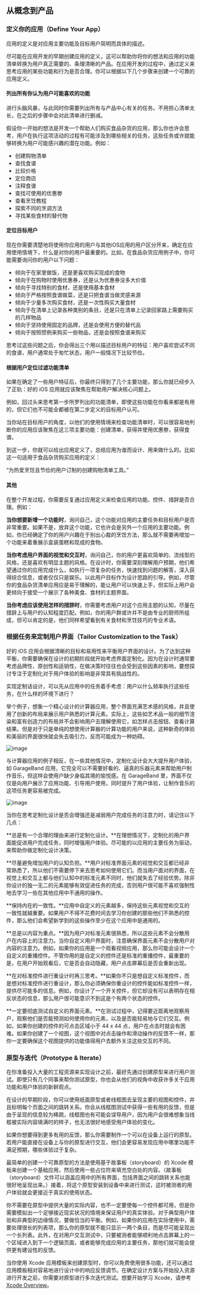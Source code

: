 ## 从概念到产品

### 定义你的应用（Define Your App）

应用的定义是对应用主要功能及目标用户简明而具体的描述。

尽可能在应用开发的早期创建应用的定义，这可以帮助你将你的想法和应用的功能清单转换为用户真正需要的、条理清晰的产品。在应用开发的过程中，通过定义来思考应用的某些功能和行为是否合理。你可以根据以下几个步骤来创建一个可靠的应用定义。

#### 列出所有你认为用户可能喜欢的功能
进行头脑风暴，与此同时你需要列出所有与产品中心有关的任务。不用担心清单太长，在之后的步骤中会对此清单进行删减。

假设你一开始的想法是开发一个帮助人们购买食品杂货的应用，那么你也许会思考，用户在执行这项活动的过程有可能涉及到哪些相关的任务，这些任务或许就能够转换为用户可能感兴趣的潜在功能。例如：

- 创建购物清单
- 查找食谱
- 比较价格
- 定位商店
- 注释食谱
- 查找可使用的优惠劵
- 查看烹饪教程
- 探索不同的烹调方法
- 寻找某些食材的替代物

#### 定位目标用户
现在你需要清楚地将使用你应用的用户与其他iOS应用的用户区分开来，确定在应用使用情境下，什么是对你的用户最重要的。比如，在食品杂货应用例子中，你可能需要询问你的用户以下问题：

- 倾向于在家里做饭，还是更喜欢购买现成的食物
- 倾向于在购物时使用优惠券，还是认为优惠券没多大价值
- 倾向于寻找特别的食材，还是使用基本食材
- 倾向于严格按照食谱做菜，还是只把食谱当做灵感来源
- 倾向于少量多次购买食材，还是一次性购买大量食材
- 倾向于在清单上记录各种类别的条目，还是只在清单上记录回家路上需要购买的几样物品
- 倾向于坚持使用固定的品牌，还是会使用方便的替代品
- 倾向于按照惯例来购买一些物品，还是会按照食谱来购买

思考过这些问题之后，你会得出三个用以描述目标用户的特征：用户喜欢尝试不同的食谱，用户通常处于匆忙状态，用户一般情况下比较节俭。

#### 根据用户定位过滤功能清单

如果在确定了一些用户特征后，你最终只得到了几个主要功能，那么你就已经步入了正轨：好的 iOS 应用就应该聚焦在帮助用户解决核心问题上。

例如，回过头来思考第一步所罗列出的功能清单，即使这些功能在你看来都是有用的，但它们也不可能全都被在第二步定义的目标用户认可。

当你站在目标用户的角度，以他们的使用情境来检查功能清单时，可以很容易地判断你的应用应该聚焦在这三项主要功能：创建清单，获得并使用优惠劵，获得食谱。

到这一步，你就可以给出应用定义了，总结应用为谁而设计、用来做什么的。比如这一句适用于食品杂货购买应用的定义：

“为热爱烹饪且节俭的用户订制的创建购物清单工具。”

#### 其他

在整个开发过程，你需要反复通过应用定义来检查应用的功能、控件、措辞是否合理。例如：

**当你想要新增一个功能时**，询问自己，这个功能对应用的主要任务和目标用户是否非常重要。如果不是，放弃这个功能，它也许会是另外一个应用的主要功能。例如，你已经确定了你的用户兴趣在于别出心裁的烹饪方法，那么就不需要再增加一个功能来着重展示盒装蛋糕和现成的食物。

**当你考虑用户界面的视觉和交互时**，询问自己，你的用户更喜欢简单的、流线型的风格，还是喜欢有明显主题的风格。在设计时，你需要深刻理解用户预期，他们希望通过你的应用完成什么，如执行一项复杂的任务，快速找到问题的解答，深入获得综合信息，或者仅仅只是娱乐。以此用户目标作为设计思路的引导。例如，尽管你的食品杂货清单应用应是易于理解的，能让用户可以快速上手，但实际上用户会更倾向于接受一个展示了各种美食、食材的主题界面。

**当你考虑应该使用怎样的措辞时**，你需要考虑用户对这个应用主题的认知，尽量在措辞上与用户的认知程度匹配。例如，你的用户群或许并不是由专业的厨师所组成，但可以肯定的是，他们同样希望看到有关食材和烹饪技巧的专业术语。

### 根据任务来定制用户界面（Tailor Customization to the Task）

好的 iOS 应用会根据清晰的目标和易用性来平衡用户界面的设计。为了达到这种平衡，你需要确保在设计的初期阶段就开始考虑界面定制化。因为在设计时通常要考虑品牌性、原创性和适销性，在做决策时往往也会受到这些因素的影响，要想探讨专注于定制化对于用户体验的影响是非常具有挑战性的。

实现定制话设计，可以先从应用中的任务着手考虑：用户以什么频率执行这些任务，在什么样的环境下进行？

举个例子，想象一个精心设计的计算器应用，整个界面充满艺术感的风格，并且使用了创新的布局来展示用户熟悉的计算元素。实际上，这些如艺术品一般的细节渲染和富有创造力的布局并不会影响用户去理解使用它，如怎样点击按钮、查看计算结果。但是对于只是单纯的想使用计算器的计算功能的用户来说，这种新奇的体验和美丽的界面很快就会失去吸引力，反而可能成为一种妨碍。

![image](images/fancy_calculator_2x.png)

与计算器应用的例子相反，在一些其他情况中，定制化设计会大大提升用户体验，如 GarageBand 应用，它完全可以不需要好看的、逼真的乐器元素来帮助用户制作音乐，但这样会使用户缺少身临其境的愉悦感。在 GarageBand 里，界面不仅仅是向用户展示了应用功能、引导用户使用，同时提升了用户体验，让制作音乐的这项任务更容易被完成。

![image](images/completely_custom_garageband_2x.png)

当你在思考定制化设计是否会增强还是减弱用户完成任务的注意力时，请记住以下几点：

**总是有一个合理的理由来进行定制化设计。**在理想情况下，定制化的用户界面能促进用户完成任务，同时增强用户体验。尽可能的以应用的主要任务为驱动，来帮助你做定制化设计决策。

**尽量避免增加用户的认知负担。**用户对标准界面元素的视觉和交互都已经非常熟悉了，所以他们不需要停下来去思考如何使用它们。而当用户面对的界面，在视觉上和交互上都与他们认知中的标准元素不同时，他们就失去了经验优势。除非你设计的独一无二的元素能够有效促进任务的完成，否则用户很可能不喜欢强制性地去学习一些在其他应用中不通用的操作。

**保持内在的一致性。**应用中自定义的元素越多，保持这些元素视觉和交互的一致性就越重要。如果用户不得不花费时间去学习你创建的那些他们不熟悉的控件，那么他们会希望新学到的这些操作至少在这个应用中是通用的。

**总是以内容为重点。**因为用户对标准元素很熟悉，所以这些元素不会分散用户在内容上的注意力。当你自定义用户界面时，注意确保界面元素不会分散用户对内容的注意力。例如，如果你的应用是一个观看视频应用，那么你可能会设计一个自定义的重播控件。不管你用的是自定义的控件还是标准的重播控件，最重要的是，在用户开始观看后，它是否会自动隐藏，用户点击屏幕后是否会重新出现。

**在对标准控件进行重设计时再三思考。**如果你不只是想自定义标准控件，而是想对标准控件进行重设计，那么你必须确保你重设计的控件能如标准控件一样，提供尽可能多的信息。例如，你设计了一个开关控件，但它却没有可以表明存在相反状态的信息，那么用户很可能意识不到这是个有两个状态的控件。

**一定要彻底测试自定义的界面元素。**在测试过程中，记得要近距离地观察用户，观察他们是否能预测如何使用你的元素，以及是否能轻易地与它们交互。例如，如果你创建的控件的可点击区域小于 44 x 44 点，用户在点击时就会有困难。如果你创建了一个视图，这个视图中对点击操作和滑动操作的反馈不一样，那你一定要确保这个视图提供的功能值得用户去额外关注这些交互的不同。

### 原型与迭代（Prototype & Iterate）

在你准备投入大量的工程资源来实现设计之前，最好先通过创建原型来进行用户测试。即使只有几个同事来帮你测试原型，你也会从他们的视角中收获许多关于应用功能和用户体验的新鲜观点。

在设计的早期阶段，你可以使用纸面原型或者线框图去呈现主要的视图和控件，并且标明每个页面之间的跳转关系。你会从线框图测试中获得一些有用的反馈，但是由于呈现的信息较为稀疏，线框图也有可能会误导用户，因为用户会很难想象当线框被实际内容填满时的样子，也无法很好地感受用户体验的变化。

如果你想要得到更多有用的反馈，那么你需要制作一个可以在设备上运行的原型。若用户能直接在设备上与你的原型进行交互，他们会更容易发现应用中哪里功能不满足预期，哪些体验过于复杂。

最简单的创建一个可靠原型的方法是使用基于故事板（storyboard）的 Xcode 模板来创建一个基础应用，然后使用一些占位符来填充空白处的内容。（故事板（storyboard）文件可以涵盖应用中的所有界面，包括界面之间的跳转关系也能很好地呈现出来。）接着，将这个原型安装到设备中来进行测试，这时被测者的用户体验就会更接近于真实的使用状态。

你不需要在原型中提供大量的实际内容，也不一定要使每一个控件都可用，但是你需要模拟出一个足够接近现实状况的情境来保证用户的真实体验。对于典型用户体验和非典型的边缘情况，要做恰当的平衡。例如，如果你的应用在实际使用中，需要处理很长的列表项，那么你的原型就不能只显示一两个条目，而是尽可能呈现出一个长列表。此外，在对用户交互测试中，只要被测者能够顺利地点击屏幕上的一个区域进入到下一个逻辑页面，或者能够完成应用的主要任务，那他们就可能会提供更有建设性的反馈。

当你使用 Xcode 应用模板来创建原型时，你可以免费使用很多功能，还可以通过应用模板相对容易地进行设计中的响应反馈调节。在确定设计方案与开始投入资源进行开发之前，你需要对原型进行多次迭代测试。想要开始学习 Xcode，请参考 [Xcode Overview](https://developer.apple.com/library/ios/documentation/ToolsLanguages/Conceptual/Xcode_Overview/index.html#//apple_ref/doc/uid/TP40010215)。
